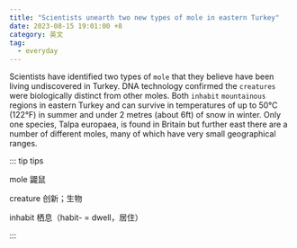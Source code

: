 ```yaml
---
title: "Scientists unearth two new types of mole in eastern Turkey"
date: 2023-08-15 19:01:00 +8
category: 英文
tag:
  - everyday
---
```


Scientists have identified two types of `mole` that they believe have been living undiscovered in Turkey. DNA technology confirmed the `creatures` were biologically distinct from other moles. Both `inhabit` `mountainous` regions in eastern Turkey and can survive in temperatures of up to 50°C (122°F) in summer and under 2 metres (about 6ft) of snow in winter. Only one species, Talpa europaea, is found in Britain but further east there are a number of different moles, many of which have very small geographical ranges.

::: tip tips

mole 鼹鼠

creature 创新；生物

inhabit 栖息（habit- = dwell，居住）

:::
